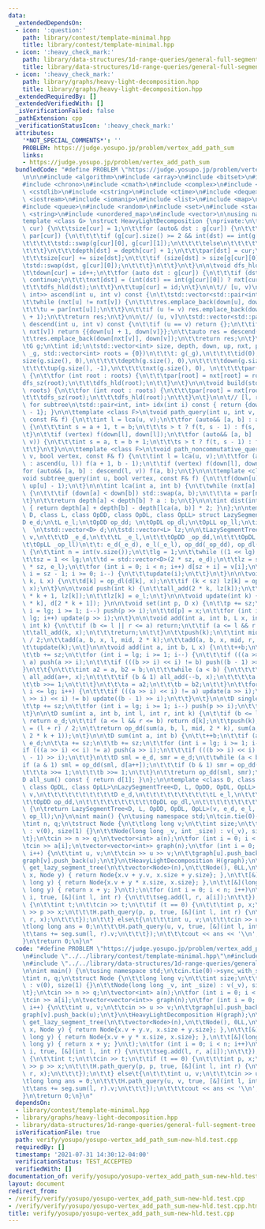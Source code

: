 ```yaml
---
data:
  _extendedDependsOn:
  - icon: ':question:'
    path: library/contest/template-minimal.hpp
    title: library/contest/template-minimal.hpp
  - icon: ':heavy_check_mark:'
    path: library/data-structures/1d-range-queries/general-full-segment-tree.hpp
    title: library/data-structures/1d-range-queries/general-full-segment-tree.hpp
  - icon: ':heavy_check_mark:'
    path: library/graphs/heavy-light-decomposition.hpp
    title: library/graphs/heavy-light-decomposition.hpp
  _extendedRequiredBy: []
  _extendedVerifiedWith: []
  _isVerificationFailed: false
  _pathExtension: cpp
  _verificationStatusIcon: ':heavy_check_mark:'
  attributes:
    '*NOT_SPECIAL_COMMENTS*': ''
    PROBLEM: https://judge.yosupo.jp/problem/vertex_add_path_sum
    links:
    - https://judge.yosupo.jp/problem/vertex_add_path_sum
  bundledCode: "#define PROBLEM \"https://judge.yosupo.jp/problem/vertex_add_path_sum\"\
    \n\n\n#include <algorithm>\n#include <array>\n#include <bitset>\n#include <cassert>\n\
    #include <chrono>\n#include <cmath>\n#include <complex>\n#include <cstdio>\n#include\
    \ <cstdlib>\n#include <cstring>\n#include <ctime>\n#include <deque>\n#include\
    \ <iostream>\n#include <iomanip>\n#include <list>\n#include <map>\n#include <numeric>\n\
    #include <queue>\n#include <random>\n#include <set>\n#include <stack>\n#include\
    \ <string>\n#include <unordered_map>\n#include <vector>\n\nusing namespace std;\n\
    template <class G> \nstruct HeavyLightDecomposition {\nprivate:\n\tvoid dfs_sz(int\
    \ cur) {\n\t\tsize[cur] = 1;\n\t\tfor (auto& dst : g[cur]) {\n\t\t\tif (dst ==\
    \ par[cur]) {\n\t\t\t\tif (g[cur].size() >= 2 && int(dst) == int(g[cur][0]))\n\
    \t\t\t\t\tstd::swap(g[cur][0], g[cur][1]);\n\t\t\t\telse\n\t\t\t\t\tcontinue;\n\
    \t\t\t}\n\t\t\tdepth[dst] = depth[cur] + 1;\n\t\t\tpar[dst] = cur;\n\t\t\tdfs_sz(dst);\n\
    \t\t\tsize[cur] += size[dst];\n\t\t\tif (size[dst] > size[g[cur][0]]) {\n\t\t\t\
    \tstd::swap(dst, g[cur][0]);\n\t\t\t}\n\t\t}\n\t}\n\n\tvoid dfs_hld(int cur) {\n\
    \t\tdown[cur] = id++;\n\t\tfor (auto dst : g[cur]) {\n\t\t\tif (dst == par[cur])\
    \ continue;\n\t\t\tnxt[dst] = (int(dst) == int(g[cur][0]) ? nxt[cur] : int(dst));\n\
    \t\t\tdfs_hld(dst);\n\t\t}\n\t\tup[cur] = id;\n\t}\n\n\t// [u, v)\n\tstd::vector<std::pair<int,\
    \ int>> ascend(int u, int v) const {\n\t\tstd::vector<std::pair<int, int>> res;\n\
    \t\twhile (nxt[u] != nxt[v]) {\n\t\t\tres.emplace_back(down[u], down[nxt[u]]);\n\
    \t\t\tu = par[nxt[u]];\n\t\t}\n\t\tif (u != v) res.emplace_back(down[u], down[v]\
    \ + 1);\n\t\treturn res;\n\t}\n\n\t// (u, v]\n\tstd::vector<std::pair<int, int>>\
    \ descend(int u, int v) const {\n\t\tif (u == v) return {};\n\t\tif (nxt[u] ==\
    \ nxt[v]) return {{down[u] + 1, down[v]}};\n\t\tauto res = descend(u, par[nxt[v]]);\n\
    \t\tres.emplace_back(down[nxt[v]], down[v]);\n\t\treturn res;\n\t}\n\npublic:\n\
    \tG g;\n\tint id;\n\tstd::vector<int> size, depth, down, up, nxt, par;\n\n\tHeavyLightDecomposition(G&\
    \ _g, std::vector<int> roots = {0})\n\t\t\t: g(_g),\n\t\t\t\tid(0),\n\t\t\t\t\
    size(g.size(), 0),\n\t\t\t\tdepth(g.size(), 0),\n\t\t\t\tdown(g.size(), -1),\n\
    \t\t\t\tup(g.size(), -1),\n\t\t\t\tnxt(g.size(), 0), \n\t\t\t\tpar(g.size(), 0)\
    \ {\n\t\tfor (int root : roots) {\n\t\t\tpar[root] = nxt[root] = root;\n\t\t\t\
    dfs_sz(root);\n\t\t\tdfs_hld(root);\n\t\t}\n\t}\n\n\tvoid build(std::vector<int>\
    \ roots) {\n\t\tfor (int root : roots) {\n\t\t\tpar[root] = nxt[root] = root;\n\
    \t\t\tdfs_sz(root);\n\t\t\tdfs_hld(root);\n\t\t}\n\t}\n\n\t// [l, r], inclusive\
    \ for subtree\n\tstd::pair<int, int> idx(int i) const { return {down[i], up[i]\
    \ - 1}; }\n\n\ttemplate <class F>\n\tvoid path_query(int u, int v, bool vertex,\
    \ const F& f) {\n\t\tint l = lca(u, v);\n\t\tfor (auto&& [a, b] : ascend(u, l))\
    \ {\n\t\t\tint s = a + 1, t = b;\n\t\t\ts > t ? f(t, s - 1) : f(s, t - 1);\n\t\
    \t}\n\t\tif (vertex) f(down[l], down[l]);\n\t\tfor (auto&& [a, b] : descend(l,\
    \ v)) {\n\t\t\tint s = a, t = b + 1;\n\t\t\ts > t ? f(t, s - 1) : f(s, t - 1);\n\
    \t\t}\n\t}\n\n\ttemplate <class F>\n\tvoid path_noncommutative_query(int u, int\
    \ v, bool vertex, const F& f) {\n\t\tint l = lca(u, v);\n\t\tfor (auto&& [a, b]\
    \ : ascend(u, l)) f(a + 1, b - 1);\n\t\tif (vertex) f(down[l], down[l]);\n\t\t\
    for (auto&& [a, b] : descend(l, v)) f(a, b);\n\t}\n\n\ttemplate <class F>\n\t\
    void subtree_query(int u, bool vertex, const F& f) {\n\t\tf(down[u] + int(!vertex),\
    \ up[u] - 1);\n\t}\n\n\tint lca(int a, int b) {\n\t\twhile (nxt[a] != nxt[b])\
    \ {\n\t\t\tif (down[a] < down[b]) std::swap(a, b);\n\t\t\ta = par[nxt[a]];\n\t\
    \t}\n\t\treturn depth[a] < depth[b] ? a : b;\n\t}\n\n\tint dist(int a, int b)\
    \ { return depth[a] + depth[b] - depth[lca(a, b)] * 2; }\n};\n\ntemplate <class\
    \ D, class L, class OpDD, class OpDL, class OpLL> struct LazySegmentTree {\n\t\
    D e_d;\n\tL e_l;\n\tOpDD op_dd; \n\tOpDL op_dl;\n\tOpLL op_ll;\n\tint sz, lg;\
    \  \n\tstd::vector<D> d;\n\tstd::vector<L> lz;\n\n\tLazySegmentTree(const std::vector<D>&\
    \ v,\n\t\t\tD _e_d,\n\t\t\tL _e_l,\n\t\t\tOpDD _op_dd,\n\t\t\tOpDL _op_dl,\n\t\
    \t\tOpLL _op_ll)\n\t\t: e_d(_e_d), e_l(_e_l), op_dd(_op_dd), op_dl(_op_dl), op_ll(_op_ll)\
    \ {\n\t\tint n = int(v.size());\n\t\tlg = 1;\n\t\twhile ((1 << lg) < n) lg++;\n\
    \t\tsz = 1 << lg;\n\t\td = std::vector<D>(2 * sz, e_d);\n\t\tlz = std::vector<L>(2\
    \ * sz, e_l);\n\t\tfor (int i = 0; i < n; i++) d[sz + i] = v[i];\n\t\tfor (int\
    \ i = sz - 1; i >= 0; i--) {\n\t\t\tupdate(i);\n\t\t}\n\t}\n\n\tvoid all_add(int\
    \ k, L x) {\n\t\td[k] = op_dl(d[k], x);\n\t\tif (k < sz) lz[k] = op_ll(lz[k],\
    \ x);\n\t}\n\n\tvoid push(int k) {\n\t\tall_add(2 * k, lz[k]);\n\t\tall_add(2\
    \ * k + 1, lz[k]);\n\t\tlz[k] = e_l;\n\t}\n\n\tvoid update(int k) { d[k] = op_dd(d[2\
    \ * k], d[2 * k + 1]); }\n\n\tvoid set(int p, D x) {\n\t\tp += sz;\n\t\tfor (int\
    \ i = lg; i >= 1; i--) push(p >> i);\n\t\td[p] = x;\n\t\tfor (int i = 1; i <=\
    \ lg; i++) update(p >> i);\n\t}\n\n\tvoid add(int a, int b, L x, int l, int r,\
    \ int k) {\n\t\tif (b <= l || r <= a) return;\n\t\tif (a <= l && r <= b) {\n\t\
    \t\tall_add(k, x);\n\t\t\treturn;\n\t\t}\n\t\tpush(k);\n\t\tint mid = (l + r)\
    \ / 2;\n\t\tadd(a, b, x, l, mid, 2 * k);\n\t\tadd(a, b, x, mid, r, 2 * k + 1);\n\
    \t\tupdate(k);\n\t}\n\n\tvoid add(int a, int b, L x) {\n\t\t++b;\n\t\ta += sz;\n\
    \t\tb += sz;\n\t\tfor (int i = lg; i >= 1; i--) {\n\t\t\tif (((a >> i) << i) !=\
    \ a) push(a >> i);\n\t\t\tif (((b >> i) << i) != b) push((b - 1) >> i);\n\t\t\
    }\n\t\t{\n\t\t\tint a2 = a, b2 = b;\n\t\t\twhile (a < b) {\n\t\t\t\tif (a & 1)\
    \ all_add(a++, x);\n\t\t\t\tif (b & 1) all_add(--b, x);\n\t\t\t\ta >>= 1;\n\t\t\
    \t\tb >>= 1;\n\t\t\t}\n\t\t\ta = a2;\n\t\t\tb = b2;\n\t\t}\n\t\tfor (int i = 1;\
    \ i <= lg; i++) {\n\t\t\tif (((a >> i) << i) != a) update(a >> i);\n\t\t\tif (((b\
    \ >> i) << i) != b) update((b - 1) >> i);\n\t\t}\n\t}\n\n\tD single(int p) {\n\
    \t\tp += sz;\n\t\tfor (int i = lg; i >= 1; i--) push(p >> i);\n\t\treturn d[p];\n\
    \t}\n\n\tD sum(int a, int b, int l, int r, int k) {\n\t\tif (b <= l || r <= a)\
    \ return e_d;\n\t\tif (a <= l && r <= b) return d[k];\n\t\tpush(k);\n\t\tint mid\
    \ = (l + r) / 2;\n\t\treturn op_dd(sum(a, b, l, mid, 2 * k), sum(a, b, mid, r,\
    \ 2 * k + 1));\n\t}\n\n\tD sum(int a, int b) {\n\t\t++b;\n\t\tif (a == b) return\
    \ e_d;\n\t\ta += sz;\n\t\tb += sz;\n\t\tfor (int i = lg; i >= 1; i--) {\n\t\t\t\
    if (((a >> i) << i) != a) push(a >> i);\n\t\t\tif (((b >> i) << i) != b) push((b\
    \ - 1) >> i);\n\t\t}\n\t\tD sml = e_d, smr = e_d;\n\t\twhile (a < b) {\n\t\t\t\
    if (a & 1) sml = op_dd(sml, d[a++]);\n\t\t\tif (b & 1) smr = op_dd(d[--b], smr);\n\
    \t\t\ta >>= 1;\n\t\t\tb >>= 1;\n\t\t}\n\t\treturn op_dd(sml, smr);\n\t}\n\n\t\
    D all_sum() const { return d[1]; }\n};\n\ntemplate <class D, class L, class OpDD,\
    \ class OpDL, class OpLL>\nLazySegmentTree<D, L, OpDD, OpDL, OpLL> get_lazy_segment_tree(std::vector<D>\
    \ v,\n\t\t\t\t\t\t\t\t\t\tD e_d,\n\t\t\t\t\t\t\t\t\t\tL e_l,\n\t\t\t\t\t\t\t\t\
    \t\tOpDD op_dd,\n\t\t\t\t\t\t\t\t\t\tOpDL op_dl,\n\t\t\t\t\t\t\t\t\t\tOpLL op_ll)\
    \ {\n\treturn LazySegmentTree<D, L, OpDD, OpDL, OpLL>(v, e_d, e_l, op_dd, op_dl,\
    \ op_ll);\n}\n\nint main() {\n\tusing namespace std;\n\tcin.tie(0)->sync_with_stdio(false);\n\
    \tint n, q;\n\tstruct Node {\n\t\tlong long v;\n\t\tint size;\n\t\t\n\t\tNode()\
    \ : v(0), size(1) {}\n\t\tNode(long long _v, int _size) : v(_v), size(_size) {}\n\
    \t};\n\tcin >> n >> q;\n\tvector<int> a(n);\n\tfor (int i = 0; i < n; i++)\n\t\
    \tcin >> a[i];\n\tvector<vector<int>> graph(n);\n\tfor (int i = 0; i < n - 1;\
    \ i++) {\n\t\tint u, v;\n\t\tcin >> u >> v;\n\t\tgraph[u].push_back(v);\n\t\t\
    graph[v].push_back(u);\n\t}\n\tHeavyLightDecomposition H(graph);\n\tauto seg =\
    \ get_lazy_segment_tree(\n\t\tvector<Node>(n),\n\t\tNode(), 0LL,\n\t\t[&](Node\
    \ x, Node y) { return Node{x.v + y.v, x.size + y.size}; },\n\t\t[&](Node x, long\
    \ long y) { return Node{x.v + y * x.size, x.size}; },\n\t\t[&](long long x, long\
    \ long y) { return x + y; }\n\t);\n\tfor (int i = 0; i < n; i++)\n\t\tH.path_query(i,\
    \ i, true, [&](int l, int r) {\n\t\t\tseg.add(l, r, a[i]);\n\t\t});\n\twhile (q--)\
    \ {\n\t\tint t;\n\t\tcin >> t;\n\t\tif (t == 0) {\n\t\t\tint p, x;\n\t\t\tcin\
    \ >> p >> x;\n\t\t\tH.path_query(p, p, true, [&](int l, int r) {\n\t\t\t\tseg.add(l,\
    \ r, x);\n\t\t\t});\n\t\t} else\t{\n\t\t\tint u, v;\n\t\t\tcin >> u >> v;\n\t\t\
    \tlong long ans = 0;\n\t\t\tH.path_query(u, v, true, [&](int l, int r) {\n\t\t\
    \t\tans += seg.sum(l, r).v;\n\t\t\t});\n\t\t\tcout << ans << '\\n';\n\t\t}\n\t\
    }\n\treturn 0;\n}\n"
  code: "#define PROBLEM \"https://judge.yosupo.jp/problem/vertex_add_path_sum\"\n\
    \n#include \"../../library/contest/template-minimal.hpp\"\n#include \"../../library/graphs/heavy-light-decomposition.hpp\"\
    \n#include \"../../library/data-structures/1d-range-queries/general-full-segment-tree.hpp\"\
    \n\nint main() {\n\tusing namespace std;\n\tcin.tie(0)->sync_with_stdio(false);\n\
    \tint n, q;\n\tstruct Node {\n\t\tlong long v;\n\t\tint size;\n\t\t\n\t\tNode()\
    \ : v(0), size(1) {}\n\t\tNode(long long _v, int _size) : v(_v), size(_size) {}\n\
    \t};\n\tcin >> n >> q;\n\tvector<int> a(n);\n\tfor (int i = 0; i < n; i++)\n\t\
    \tcin >> a[i];\n\tvector<vector<int>> graph(n);\n\tfor (int i = 0; i < n - 1;\
    \ i++) {\n\t\tint u, v;\n\t\tcin >> u >> v;\n\t\tgraph[u].push_back(v);\n\t\t\
    graph[v].push_back(u);\n\t}\n\tHeavyLightDecomposition H(graph);\n\tauto seg =\
    \ get_lazy_segment_tree(\n\t\tvector<Node>(n),\n\t\tNode(), 0LL,\n\t\t[&](Node\
    \ x, Node y) { return Node{x.v + y.v, x.size + y.size}; },\n\t\t[&](Node x, long\
    \ long y) { return Node{x.v + y * x.size, x.size}; },\n\t\t[&](long long x, long\
    \ long y) { return x + y; }\n\t);\n\tfor (int i = 0; i < n; i++)\n\t\tH.path_query(i,\
    \ i, true, [&](int l, int r) {\n\t\t\tseg.add(l, r, a[i]);\n\t\t});\n\twhile (q--)\
    \ {\n\t\tint t;\n\t\tcin >> t;\n\t\tif (t == 0) {\n\t\t\tint p, x;\n\t\t\tcin\
    \ >> p >> x;\n\t\t\tH.path_query(p, p, true, [&](int l, int r) {\n\t\t\t\tseg.add(l,\
    \ r, x);\n\t\t\t});\n\t\t} else\t{\n\t\t\tint u, v;\n\t\t\tcin >> u >> v;\n\t\t\
    \tlong long ans = 0;\n\t\t\tH.path_query(u, v, true, [&](int l, int r) {\n\t\t\
    \t\tans += seg.sum(l, r).v;\n\t\t\t});\n\t\t\tcout << ans << '\\n';\n\t\t}\n\t\
    }\n\treturn 0;\n}\n"
  dependsOn:
  - library/contest/template-minimal.hpp
  - library/graphs/heavy-light-decomposition.hpp
  - library/data-structures/1d-range-queries/general-full-segment-tree.hpp
  isVerificationFile: true
  path: verify/yosupo/yosupo-vertex_add_path_sum-new-hld.test.cpp
  requiredBy: []
  timestamp: '2021-07-31 14:30:12-04:00'
  verificationStatus: TEST_ACCEPTED
  verifiedWith: []
documentation_of: verify/yosupo/yosupo-vertex_add_path_sum-new-hld.test.cpp
layout: document
redirect_from:
- /verify/verify/yosupo/yosupo-vertex_add_path_sum-new-hld.test.cpp
- /verify/verify/yosupo/yosupo-vertex_add_path_sum-new-hld.test.cpp.html
title: verify/yosupo/yosupo-vertex_add_path_sum-new-hld.test.cpp
---
```


